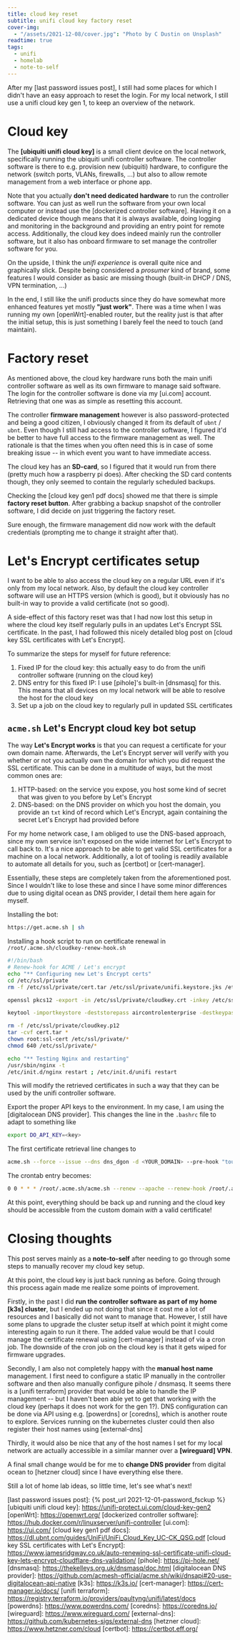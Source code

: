 ```yaml
---
title: cloud key reset
subtitle: unifi cloud key factory reset
cover-img:
  - "/assets/2021-12-08/cover.jpg": "Photo by C Dustin on Unsplash"
readtime: true
tags:
  - unifi
  - homelab
  - note-to-self
---
```


After my [last password issues post], I still had some places for which I didn't have an easy approach to reset the login.
For my local network, I still use a unifi cloud key gen 1, to keep an overview of the network.

# Cloud key

The **[ubiquiti unifi cloud key]** is a small client device on the local network, specifically running the ubiquiti unifi controller software.
The controller software is there to e.g. provision new (ubiquiti) hardware, to configure the network (switch ports, VLANs, firewalls, ...) but also to allow remote management from a web interface or phone app.

Note that you actually **don't need dedicated hardware** to run the controller software.
You can just as well run the software from your own local computer or instead use the [dockerized controller software].
Having it on a dedicated device though means that it is always available, doing logging and monitoring in the background and providing an entry point for remote access.
Additionally, the cloud key does indeed mainly run the controller software, but it also has onboard firmware to set manage the controller software for you.

On the upside, I think the _unifi experience_ is overall quite nice and graphically slick.
Despite being considered a _prosumer_ kind of brand, some features I would consider as basic are missing though (built-in DHCP / DNS, VPN termination, ...)

In the end, I still like the unifi products since they do have somewhat more enhanced features yet mostly **"just work"**.
There was a time when I was running my own [openWrt]-enabled router, but the reality just is that after the initial setup, this is just something I barely feel the need to touch (and maintain).

# Factory reset

As mentioned above, the cloud key hardware runs both the main unifi controller software as well as its own firmware to manage said software.
The login for the controller software is done via my [ui.com] account.
Retrieving that one was as simple as resetting this account.

The controller **firmware management** however is also password-protected and being a good citizen, I obviously changed it from its default of `ubnt` / `ubnt`.
Even though I still had access to the controller software, I figured it'd be better to have full access to the firmware management as well.
The rationale is that the times when you often need this is in case of some breaking issue -- in which event you want to have immediate access.

The cloud key has an **SD-card**, so I figured that it would run from there (pretty much how a raspberry pi does).
After checking the SD card contents though, they only seemed to contain the regularly scheduled backups.

Checking the [cloud key gen1 pdf docs] showed me that there is simple **factory reset button**.
After grabbing a backup snapshot of the controller software, I did decide on just triggering the factory reset.

Sure enough, the firmware management did now work with the default credentials (prompting me to change it straight after that).

# Let's Encrypt certificates setup

I want to be able to also access the cloud key on a regular URL even if it's only from my local network.
Also, by default the cloud key controller software will use an HTTPS version (which is good), but it obviously has no built-in way to provide a valid certificate (not so good).

A side-effect of this factory reset was that I had now lost this setup in where the cloud key itself regularly pulls in an updates Let's Encrypt SSL certificate.
In the past, I had followed this nicely detailed blog post on [cloud key SSL certificates with Let's Encrypt].

To summarize the steps for myself for future reference:

1. Fixed IP for the cloud key: this actually easy to do from the unifi controller software (running on the cloud key)
1. DNS entry for this fixed IP: I use [pihole]'s built-in [dnsmasq] for this. This means that all devices on my local network will be able to resolve the host for the cloud key
1. Set up a job on the cloud key to regularly pull in updated SSL certificates

## `acme.sh` Let's Encrypt cloud key bot setup

The way **Let's Encrypt works** is that you can request a certificate for your own domain name.
Afterwards, the Let's Encrypt server will verify with you whether or not you actually own the domain for which you did request the SSL certificate.
This can be done in a multitude of ways, but the most common ones are:

1. HTTP-based: on the service you expose, you host some kind of secret that was given to you before by Let's Encrypt
1. DNS-based: on the DNS provider on which you host the domain, you provide an `txt` kind of record which Let's Encrypt, again containing the secret Let's Encrypt had provided before

For my home network case, I am obliged to use the DNS-based approach, since my own service isn't exposed on the wide internet for Let's Encrypt to call back to.
It's a nice approach to be able to get valid SSL certificates for a machine on a local network.
Additionally, a lot of tooling is readily available to automate all details for you, such as [certbot] or [cert-manager].

Essentially, these steps are completely taken from the aforementioned post.
Since I wouldn't like to lose these and since I have some minor differences due to using digital ocean as DNS provider, I detail them here again for myself.

Installing the bot:

```bash
https://get.acme.sh | sh
```

Installing a hook script to run on certificate renewal in `/root/.acme.sh/cloudkey-renew-hook.sh`

```bash
#!/bin/bash
# Renew-hook for ACME / Let's encrypt
echo "** Configuring new Let's Encrypt certs"
cd /etc/ssl/private
rm -f /etc/ssl/private/cert.tar /etc/ssl/private/unifi.keystore.jks /etc/ssl/private/ssl-cert-snakeoil.key /etc/ssl/private/fullchain.pem

openssl pkcs12 -export -in /etc/ssl/private/cloudkey.crt -inkey /etc/ssl/private/cloudkey.key -out /etc/ssl/private/cloudkey.p12 -name unifi -password pass:aircontrolenterprise

keytool -importkeystore -deststorepass aircontrolenterprise -destkeypass aircontrolenterprise -destkeystore /usr/lib/unifi/data/keystore -srckeystore /etc/ssl/private/cloudkey.p12 -srcstoretype PKCS12 -srcstorepass aircontrolenterprise -alias unifi

rm -f /etc/ssl/private/cloudkey.p12
tar -cvf cert.tar *
chown root:ssl-cert /etc/ssl/private/*
chmod 640 /etc/ssl/private/*

echo "** Testing Nginx and restarting"
/usr/sbin/nginx -t
/etc/init.d/nginx restart ; /etc/init.d/unifi restart
```

This will modify the retrieved certificates in such a way that they can be used by the unifi controller software.

Export the proper API keys to the environment.
In my case, I am using the [digitalocean DNS provider].
This changes the line in the `.bashrc` file to adapt to something like

```bash
export DO_API_KEY=<key>
```

The first certificate retrieval line changes to

```bash
acme.sh --force --issue --dns dns_dgon -d <YOUR_DOMAIN> --pre-hook "touch /etc/ssl/private/cert.tar; tar -zcvf /root/.acme.sh/CloudKeySSL_`date +%Y-%m-%d_%H.%M.%S`.tgz /etc/ssl/private/*" --fullchainpath /etc/ssl/private/cloudkey.crt --keypath /etc/ssl/private/cloudkey.key --reloadcmd "sh /root/.acme.sh/cloudkey-renew-hook.sh"
```

The crontab entry becomes:

```bash
0 0 * * * /root/.acme.sh/acme.sh --renew --apache --renew-hook /root/.acme.sh/cloudkey-renew-hook.sh -d <YOUR_DOMAIN>
```

At this point, everything should be back up and running and the cloud key should be accessible from the custom domain _with_ a valid certificate!

# Closing thoughts

This post serves mainly as a **note-to-self** after needing to go through some steps to manually recover my cloud key setup.

At this point, the cloud key is just back running as before.
Going through this process again made me realize some points of improvement.

Firstly, in the past I did **run the controller software as part of my home [k3s] cluster**, but I ended up not doing that since it cost me a lot of resources and I basically did not want to manage that.
However, I still have some plans to upgrade the cluster setup itself at which point it might come interesting again to run it there.
The added value would be that I could manage the certificate renewal using [cert-manager] instead of via a cron job.
The downside of the cron job on the cloud key is that it gets wiped for firmware upgrades.

Secondly, I am also not completely happy with the **manual host name** management.
I first need to configure a static IP manually in the controller software and then also manually configure pihole / dnsmasq.
It seems there is a [unifi terraform] provider that would be able to handle the IP management -- but I haven't been able yet to get that working with the cloud key (perhaps it does not work for the gen 1?).
DNS configuration can be done via API using e.g. [powerdns] or [coredns], which is another route to explore.
Services running on the kubernetes cluster could then also register their host names using [external-dns]

Thirdly, it would also be nice that any of the host names I set for my local network are actually accessible in a similar manner over a **[wireguard] VPN**.

A final small change would be for me to **change DNS provider** from digital ocean to [hetzner cloud] since I have everything else there.

Still a lot of home lab ideas, so little time, let's see what's next!

[last password issues post]: {% post_url 2021-12-01-password_fsckup %}
[ubiquiti unifi cloud key]: https://unifi-protect.ui.com/cloud-key-gen2
[openWrt]: https://openwrt.org/
[dockerized controller software]: https://hub.docker.com/r/linuxserver/unifi-controller
[ui.com]: https://ui.com/
[cloud key gen1 pdf docs]: https://dl.ubnt.com/guides/UniFi/UniFi_Cloud_Key_UC-CK_QSG.pdf
[cloud key SSL certificates with Let's Encrypt]: https://www.jamesridgway.co.uk/auto-renewing-ssl-certificate-unifi-cloud-key-lets-encrypt-cloudflare-dns-validation/
[pihole]: https://pi-hole.net/
[dnsmasq]: https://thekelleys.org.uk/dnsmasq/doc.html
[digitalocean DNS provider]: https://github.com/acmesh-official/acme.sh/wiki/dnsapi#20-use-digitalocean-api-native
[k3s]: https://k3s.io/
[cert-manager]: https://cert-manager.io/docs/
[unifi terraform]: https://registry.terraform.io/providers/paultyng/unifi/latest/docs
[powerdns]: https://www.powerdns.com/
[coredns]: https://coredns.io/
[wireguard]: https://www.wireguard.com/
[external-dns]: https://github.com/kubernetes-sigs/external-dns
[hetzner cloud]: https://www.hetzner.com/cloud
[certbot]: https://certbot.eff.org/
